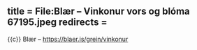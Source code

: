 title = File:Blær – Vinkonur vors og blóma 67195.jpeg
redirects =
---

{{c}} Blær – https://blaer.is/grein/vinkonur